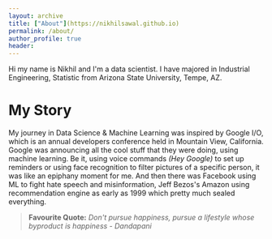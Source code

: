 ```yaml
---
layout: archive
title: ["About"](https://nikhilsawal.github.io)
permalink: /about/
author_profile: true
header:
---
```


Hi my name is Nikhil and I'm a data scientist. I have majored in Industrial Engineering, Statistic from Arizona State University, Tempe, AZ.

# My Story

My journey in Data Science & Machine Learning was inspired by Google I/O, which is an annual developers conference held in Mountain View, California. Google was announcing all the cool stuff that they were doing, using machine learning. Be it, using voice commands *(Hey Google)* to set up reminders or using face recognition to filter pictures of a specific person, it was like an epiphany moment for me. And then there was Facebook using ML to fight hate speech and misinformation, Jeff Bezos's Amazon using recommendation engine as early as 1999 which pretty much sealed everything.

> **Favourite Quote:**
> *Don't pursue happiness, pursue a lifestyle whose byproduct is happiness - Dandapani*

